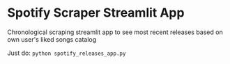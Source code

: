 # Spotify Scraper Streamlit App
Chronological scraping streamlit app to see most recent releases based on own user's liked songs catalog

Just do:
```python spotify_releases_app.py```
